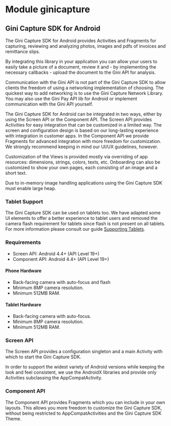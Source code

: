 # Module ginicapture

## Gini Capture SDK for Android

The Gini Capture SDK for Android provides Activities and Fragments for capturing, reviewing and analyzing photos, images and pdfs of
invoices and remittance slips.

By integrating this library in your application you can allow your users to easily take a picture of a document, review it and - by
implementing the necessary callbacks - upload the document to the Gini API for analysis.

Communication with the Gini API is not part of the Gini Capture SDK to allow clients the freedom of using a networking implementation of
choosing. The quickest way to add networking is to use the Gini Capture Network Library. You may also use the Gini Pay API lib for Android
or implement communication with the Gini API yourself.

The Gini Capture SDK for Android can be integrated in two ways, either by using the Screen API or the Component API. The Screen API
provides Activities for easy integration that can be customized in a limited way. The screen and configuration design is based on our
long-lasting experience with integration in customer apps. In the Component API we provide Fragments for advanced integration with more
freedom for customization. We strongly recommend keeping in mind our UI/UX guidelines, however.

Customization of the Views is provided mostly via overriding of app resources: dimensions, strings, colors, texts, etc. Onboarding can also
be customized to show your own pages, each consisting of an image and a short text.

Due to in-memory image handling applications using the Gini Capture SDK must enable large heap.

### Tablet Support

The Gini Capture SDK can be used on tablets too. We have adapted some UI elements to offer a better experience to tablet users and
removed the camera flash requirement for tablets since flash is not present on all tablets. For more information please consult our guide
[Supporting Tablets](http://developer.gini.net/gini-capture-sdk-android/html/updating-to-2-4-0.html#tablet-support).

### Requirements

* Screen API: Android 4.4+ (API Level 19+)
* Component API: Android 4.4+ (API Level 19+)

#### Phone Hardware

* Back-facing camera with auto-focus and flash
* Minimum 8MP camera resolution.
* Minimum 512MB RAM.

#### Tablet Hardware

* Back-facing camera with auto-focus.
* Minimum 8MP camera resolution.
* Minimum 512MB RAM.

### Screen API

The Screen API provides a configuration singleton and a main Activity with which to start the Gini Capture SDK. 

In order to support the widest variety of Android versions while keeping the look and feel consistent, we use the AndroidX libraries
and provide only Activities subclassing the AppCompatActivity.

### Component API

The Component API provides Fragments which you can include in your own layouts. This allows you more freedom to customize the Gini
Capture SDK, without being restricted to AppCompatActivities and the Gini Capture SDK Theme.

